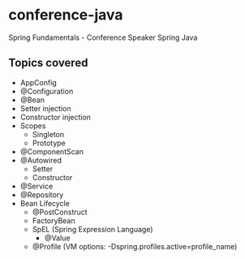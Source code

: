 # conference-java
Spring Fundamentals - Conference Speaker Spring Java

## Topics covered
- AppConfig
- @Configuration
- @Bean
- Setter injection
- Constructor injection
- Scopes
    - Singleton
    - Prototype
- @ComponentScan
- @Autowired
    - Setter
    - Constructor
- @Service
- @Repository
- Bean Lifecycle
    - @PostConstruct
    - FactoryBean
    - SpEL (Spring Expression Language)
        - @Value
    - @Profile (VM options: -Dspring.profiles.active=profile_name)
